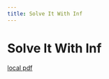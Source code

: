 ```yaml
---
title: Solve It With Inf
---
```


# Solve It With Inf

[local pdf](../../../pdfs/solve-it-with-inf.pdf)
